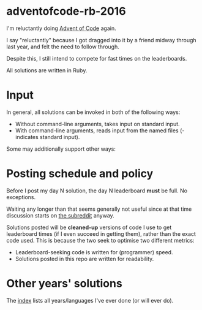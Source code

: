 # adventofcode-rb-2016

I'm reluctantly doing [Advent of Code](http://adventofcode.com) again.

I say "reluctantly" because I got dragged into it by a friend midway through last year, and felt the need to follow through.

Despite this, I still intend to compete for fast times on the leaderboards.

All solutions are written in Ruby.

# Input

In general, all solutions can be invoked in both of the following ways:

* Without command-line arguments, takes input on standard input.
* With command-line arguments, reads input from the named files (- indicates standard input).

Some may additionally support other ways:

# Posting schedule and policy

Before I post my day N solution, the day N leaderboard **must** be full.
No exceptions.

Waiting any longer than that seems generally not useful since at that time discussion starts on [the subreddit](https://www.reddit.com/r/adventofcode) anyway.

Solutions posted will be **cleaned-up** versions of code I use to get leaderboard times (if I even succeed in getting them), rather than the exact code used.
This is because the two seek to optimise two different metrics:

* Leaderboard-seeking code is written for (programmer) speed.
* Solutions posted in this repo are written for readability.

# Other years' solutions

The [index](https://github.com/petertseng/adventofcode-common/blob/master/index.md) lists all years/languages I've ever done (or will ever do).
